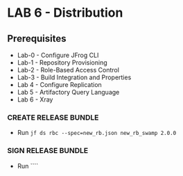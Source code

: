 # LAB 6 - Distribution

## Prerequisites
- Lab-0 - Configure JFrog CLI
- Lab-1 - Repository Provisioning
- Lab-2 - Role-Based Access Control
- Lab-3 - Build Integration and Properties
- Lab 4 - Configure Replication
- Lab 5 - Artifactory Query Language
- Lab 6 - Xray

### CREATE RELEASE BUNDLE
- Run ``jf ds rbc --spec=new_rb.json new_rb_swamp 2.0.0``

### SIGN RELEASE BUNDLE
- Run ````
